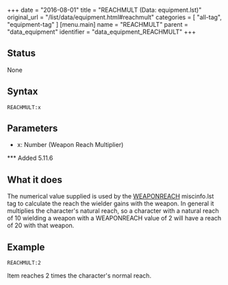 +++
date = "2016-08-01"
title = "REACHMULT (Data: equipment.lst)"
original_url = "/list/data/equipment.html#reachmult"
categories = [ "all-tag", "equipment-tag" ]
[menu.main]
    name = "REACHMULT"
    parent = "data_equipment"
    identifier = "data_equipment_REACHMULT"
+++

## Status

None

## Syntax

`REACHMULT:x`

## Parameters

-   x: Number (Weapon Reach Multiplier)



<span id="reachmult"></span> \*\*\* Added 5.11.6

What it does
------------

The numerical value supplied is used by the
[WEAPONREACH](/list/system/gamemode-miscinfo/weaponreach.html)
miscinfo.lst tag to calculate the reach the wielder gains with the
weapon. In general it multiplies the character's natural reach, so a
character with a natural reach of 10 wielding a weapon with a
WEAPONREACH value of 2 will have a reach of 20 with that weapon.

Example
-------

`REACHMULT:2`

Item reaches 2 times the character's normal reach.

